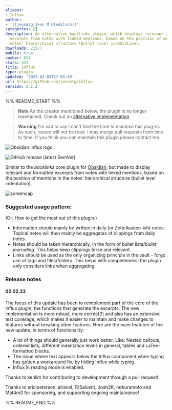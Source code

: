```yaml
---
aliases:
- Influx
author:
- '[[jensmtg|Jens M Gleditsch]]'
categories: []
description: An alternative backlinks plugin, which displays relevant and formatted
  excerpts from notes with linked mentions, based on the position of mentions in the
  notes' hierarchical structure (bullet level indentation).
downloads: 21577
mobile: true
number: 621
stars: 323
title: Influx
type: plugin
updated: '2023-02-03T17:05:49'
url: https://github.com/jensmtg/influx
version: 2.1.2
---
```


%% README_START %%

> **Note**
> As the creator mentioned below, the plugin is no longer maintained. Check out an [alternative implementation](https://github.com/ivan-lednev/better-search-views)

> **Warning**
> I'm sad to say I can't find the time to maintain this plug-in. As such, issues will not be read. I may merge pull requests from time to time. If you think you can maintain this plugin please contact me.
> 
![Obsidian Influx logo](https://user-images.githubusercontent.com/6455628/178807529-785b29cd-b1d7-4586-99de-5b4411d8fd17.png)

![GitHub release (latest SemVer)](https://img.shields.io/github/v/release/jensmtg/influx?style=for-the-badge&sort=semver)

Similar to the *backlinks* core plugin for [Obsidian](https://obsidian.md/), but made to display relevant and formatted excerpts from notes with linked mentions, based on the position of mentions in the notes' hierarchical structure (bullet level indentation).

![screencap](https://user-images.githubusercontent.com/6455628/196566154-404086ad-9a6c-49b0-bb5c-f7335090e2fb.png)

### Suggested usage pattern: 
(Or: How to get the most out of this plugin.)

* Information should mainly be written in daily (or Zettelkasten-ish) notes. Topical notes will then mainly be aggregates of clippings from daily notes.
* Notes should be taken hierarchically, in the form of bullet lists/*bullet journaling*. This helps keep clippings terse and relevant.
* Links should be used as the only organizing principle in the vault - forgo use of tags and files/folders. This helps with completeness; the plugin only considers links when aggregating.

### Release notes

#### 02.02.23

The focus of this update has been to reimplement part of the core of the Influx plugin; the functions that generate the excerpts. The new implementation is more robust, more correct(!) and also has an extensive test coverage, which makes it easier to maintain and make changes to features without breaking other features. Here are the main features of the new update, in terms of functionality:

* A lot of things should generally just work better. Like: Nested callouts, ordered lists, different indentation levels in general, tables and LaTex-formatted blocks.
* The issue where text appears below the Influx-component when typing has gotten a workaround fix, by hiding Influx while typing.
* Influx in reading mode is enabled.

Thanks to kenlim for contributing to development through a pull request!

Thanks to ericlpeterson, alranel, FilSalustri, Josh2K, mrkuramoto and Mat4m0 for sponsoring, and supporting ongoing maintainance!




%% README_END %%